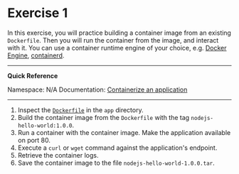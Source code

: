 # Exercise 1

In this exercise, you will practice building a container image from an existing `Dockerfile`. Then you will run the container from the image, and interact with it. You can use a container runtime engine of your choice, e.g. [Docker Engine](https://docs.docker.com/engine/), [containerd](https://containerd.io/).

<hr style="display:block"/>

**Quick Reference**

Namespace: N/A
Documentation: [Containerize an application](https://docs.docker.com/get-started/02_our_app/)

<hr style="display:block"/>

1. Inspect the [`Dockerfile`](./app/Dockerfile) in the `app` directory.
2. Build the container image from the `Dockerfile` with the tag `nodejs-hello-world:1.0.0`.
3. Run a container with the container image. Make the application available on port 80.
4. Execute a `curl` or `wget` command against the application's endpoint.
5. Retrieve the container logs.
6. Save the container image to the file `nodejs-hello-world-1.0.0.tar`.